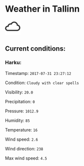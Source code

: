 # Weather in Tallinn 

<img src= 'images/cloud.png' width= '50' /> 

## Current conditions: 

### Harku: 

Timestamp: ``` 2017-07-31 23:27:12 ``` 

Condition: ``` Cloudy with clear spells ``` 

Visibility: ``` 20.0 ``` 

Precipitation: ``` 0 ``` 

Pressure: ``` 1012.9 ``` 

Humidity: ``` 85 ``` 

Temperature: ``` 16 ``` 

Wind speed: ``` 2.6 ``` 

Wind direction: ``` 238 ``` 

Max wind speed: ``` 4.5 ``` 

